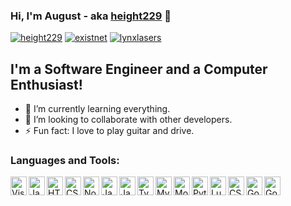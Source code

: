 ### Hi, I'm August - aka [height229][website] 👋

[![height229](https://img.shields.io/website?down_message=OFFLINE&label=HEIGHT229.COM&style=for-the-badge&up_message=ONLINE&url=https%3A%2F%2Fheight229.com)](https://height229.com)
[![existnet](https://img.shields.io/website?down_message=OFFLINE&label=existnetwork.xyz&style=for-the-badge&up_message=ONLINE&url=https%3A%2F%2Fexistnetwork.xyz)](https://existnetwork.xyz)
[![lynxlasers](https://img.shields.io/website?down_message=OFFLINE&label=LynxLasers.com&style=for-the-badge&up_message=ONLINE&url=https%3A%2F%2Flynxlasers.com)](https://lynxlasers.com)

## I'm a Software Engineer and a Computer Enthusiast!

- 🌱 I’m currently learning everything.
- 👯 I’m looking to collaborate with other developers.
- ⚡ Fun fact: I love to play guitar and drive.

### Languages and Tools:

<img align="left" alt="Visual Studio Code" height="30px" width="26px" src="https://cdn.worldvectorlogo.com/logos/visual-studio-code-1.svg" />
<img align="left" alt="Java" height="30px" width="26px" src="https://cdn.worldvectorlogo.com/logos/git-icon.svg" />
<img align="left" alt="HTML5" height="30px" width="26px" src="https://cdn.worldvectorlogo.com/logos/html-1.svg" />
<img align="left" alt="CSS3" height="30px" width="26px" src="https://cdn.worldvectorlogo.com/logos/css-3.svg" />
<img align="left" alt="Node.js" height="30px" width="26px" src="https://cdn.worldvectorlogo.com/logos/nodejs-icon.svg" />
<img align="left" alt="Java" height="30px" width="26px" src="https://cdn.worldvectorlogo.com/logos/yarn.svg" />
<img align="left" alt="JavaScript" height="30px" width="26px" src="https://cdn.worldvectorlogo.com/logos/logo-javascript.svg" />
<img align="left" alt="TypeScript" height="30px" width="26px" src="https://cdn.worldvectorlogo.com/logos/typescript.svg" />
<img align="left" alt="MySQL" height="30px" width="26px" src="https://cdn.worldvectorlogo.com/logos/mysql-6.svg" />
<img align="left" alt="MongoDB" height="30px" width="26px" src="https://cdn.worldvectorlogo.com/logos/mongodb-icon-1.svg" />
<img align="left" alt="Python" height="30px" width="26px" src="https://cdn.worldvectorlogo.com/logos/python-5.svg" />
<img align="left" alt="Lua" height="30px" width="26px" src="https://cdn.worldvectorlogo.com/logos/lua-5.svg" />
<img align="left" alt="CSHARP" height="30px" width="26px" src="https://cdn.worldvectorlogo.com/logos/c--4.svg" />
<img align="left" alt="Go" height="30px" width="26px" src="https://cdn.worldvectorlogo.com/logos/go-logo-1.svg" />
<img align="left" alt="Go" height="30px" width="26px" src="https://cdn.worldvectorlogo.com/logos/vue-js-1.svg" />

[website]: https://height229.com
[twitter]: https://twitter.com/Reddeviil2

